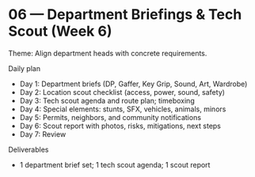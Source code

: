 # 06 — Department Briefings & Tech Scout (Week 6)

Theme: Align department heads with concrete requirements.

Daily plan
- Day 1: Department briefs (DP, Gaffer, Key Grip, Sound, Art, Wardrobe)
- Day 2: Location scout checklist (access, power, sound, safety)
- Day 3: Tech scout agenda and route plan; timeboxing
- Day 4: Special elements: stunts, SFX, vehicles, animals, minors
- Day 5: Permits, neighbors, and community notifications
- Day 6: Scout report with photos, risks, mitigations, next steps
- Day 7: Review

Deliverables
- 1 department brief set; 1 tech scout agenda; 1 scout report
